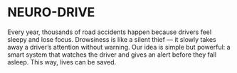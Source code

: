 # NEURO-DRIVE
Every year, thousands of road accidents happen because drivers feel sleepy and lose focus. Drowsiness is like a silent thief — it slowly takes away a driver’s attention without warning. Our idea is simple but powerful: a smart system that watches the driver and gives an alert before they fall asleep. This way, lives can be saved.
